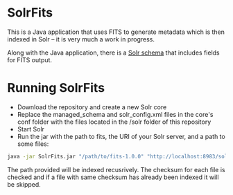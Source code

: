 # SolrFits

This is a Java application that uses FITS to generate metadata which is then indexed in Solr – it 
is very much a work in progress. 

Along with the Java application, there is a <a href="https://github.com/little9/SolrFits/blob/master/solr/schema.xml">Solr schema</a> that includes fields for FITS output. 

# Running SolrFits

* Download the repository and create a new Solr core
* Replace the managed_schema and solr_config.xml files in the core's conf folder with the files located in the /solr folder of this repository
* Start Solr
* Run the jar with the path to fits, the URI of your Solr server, and a path to some files:

```bash
java -jar SolrFits.jar "/path/to/fits-1.0.0" "http://localhost:8983/solr/fits" "/path/to/be/analyzed"
```

The path provided will be indexed recusrively. The checksum for each file is checked and if a file with same checksum has already 
been indexed it will be skipped. 



